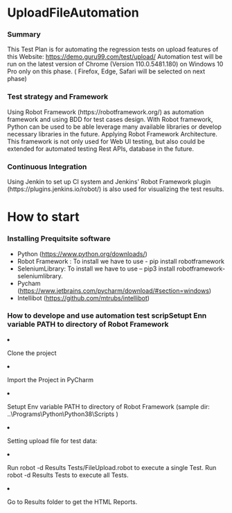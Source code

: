# UploadFileAutomation
<h3> Summary </h3>

This Test Plan is for automating the regression tests on upload features of this Website: https://demo.guru99.com/test/upload/
Automation test will be run on the latest version of Chrome (Version 110.0.5481.180) on Windows 10 Pro only on this phase. ( Firefox, Edge, Safari will be selected on next phase)

<h3> Test strategy and Framework </h3>
Using Robot Framework (https://robotframework.org/) as automation framework and using BDD for test cases design. With Robot framework, Python can be used to be able leverage many available libraries or develop necessary libraries in the future.
Applying Robot Framework Architecture. This framework is not only used for Web UI testing, but also could be extended for automated testing Rest APIs, database in the future.

<h3> Continuous Integration </h3>
Using Jenkin to set up CI system and Jenkins' Robot Framework plugin (https://plugins.jenkins.io/robot/) is also used for visualizing the test results.

# How to start
<h3> Installing Prequitsite software </h3>

- Python (https://www.python.org/downloads/)
- Robot Framework :  To install we have to use - pip install robotframework
- SeleniumLibrary: To install we have to use – pip3 install robotframework-seleniumlibrary.
- Pycham (https://www.jetbrains.com/pycharm/download/#section=windows) 
- Intellibot (https://github.com/mtrubs/intellibot)


<h3> How to develope and use automation test scripSetupt Enn variable PATH to directory of Robot Framework </h3/

1. Clone the project
2. Import the Project in PyCharm
3. Setupt Env variable PATH to directory of Robot Framework (sample dir: ..\Programs\Python\Python38\Scripts  )
4. Setting upload file for test data:

  
5. Run robot -d Results Tests/FileUpload.robot to execute a single Test. Run robot -d Results Tests to execute all Tests.
6. Go to Results folder to get the HTML Reports.
